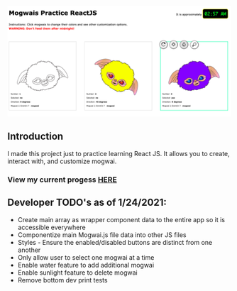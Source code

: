 ![Screenshot of app](https://github.com/melanierosson/mogwais-practice-reactjs/blob/master/screenshot-reactapp.png?raw=true)

## Introduction
I made this project just to practice learning React JS. It allows you to create, interact with, and customize mogwai.

### View my current progess [HERE](https://melanierosson.github.io/mogwais-practice-reactjs/)

## Developer TODO's as of 1/24/2021:
* Create main array as wrapper component data to the entire app so it is accessible everywhere
* Componentize main Mogwai.js file data into other JS files
* Styles - Ensure the enabled/disabled buttons are distinct from one another
* Only allow user to select one mogwai at a time
* Enable water feature to add additional mogwai
* Enable sunlight feature to delete mogwai
* Remove bottom dev print tests
